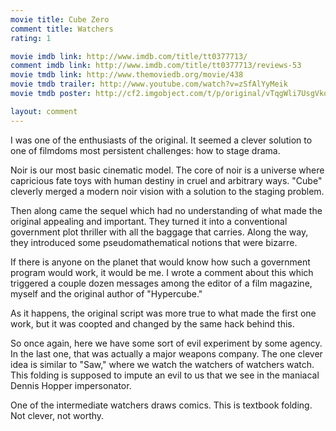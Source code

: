 ```yaml
---
movie title: Cube Zero
comment title: Watchers
rating: 1

movie imdb link: http://www.imdb.com/title/tt0377713/
comment imdb link: http://www.imdb.com/title/tt0377713/reviews-53
movie tmdb link: http://www.themoviedb.org/movie/438
movie tmdb trailer: http://www.youtube.com/watch?v=zSfAlYyMeik
movie tmdb poster: http://cf2.imgobject.com/t/p/original/vTqgWli7UsgVkqRcITk2PwZAha6.jpg

layout: comment
---
```


I was one of the enthusiasts of the original. It seemed a clever solution to one of filmdoms most persistent challenges: how to stage drama.

Noir is our most basic cinematic model. The core of noir is a universe where capricious fate toys with human destiny in cruel and arbitrary ways. "Cube" cleverly merged a modern noir vision with a solution to the staging problem.

Then along came the sequel which had no understanding of what made the original appealing and important. They turned it into a conventional government plot thriller with all the baggage that carries. Along the way, they introduced some pseudomathematical notions that were bizarre.

If there is anyone on the planet that would know how such a government program would work, it would be me. I wrote a comment about this which triggered a couple dozen messages among the editor of a film magazine, myself and the original author of "Hypercube."

As it happens, the original script was more true to what made the first one work, but it was coopted and changed by the same hack behind this.

So once again, here we have some sort of evil experiment by some agency. In the last one, that was actually a major weapons company. The one clever idea is similar to "Saw," where we watch the watchers of watchers watch. This folding is supposed to impute an evil to us that we see in the maniacal Dennis Hopper impersonator.

One of the intermediate watchers draws comics. This is textbook folding. Not clever, not worthy.